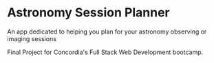 # Astronomy Session Planner
An app dedicated to helping you plan for your astronomy observing or imaging sessions

Final Project for Concordia's Full Stack Web Development bootcamp. 
